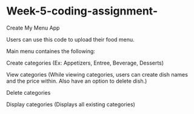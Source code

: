 # Week-5-coding-assignment-
Create My Menu App

Users can use this code to upload their food menu.

Main menu containes the following:

Create categories (Ex: Appetizers, Entree, Beverage, Desserts)

View categories (While viewing categories, users can create dish names and the price within. Also have an option to delete dish.)

Delete categories 

Display categories (Displays all existing categories)



 


